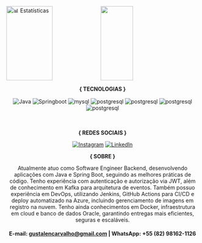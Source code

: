 
<img width="49%" height="195px" src="https://github-readme-stats.vercel.app/api?username=gustacodes&amp;show_icons=true&amp;count_private=true&amp;hide_border=true&amp;title_color=FFFFFF&amp;icon_color=00CD00&amp;text_color=00EE00&amp;bg_color=0d1117" alt="📊 Estatísticas" data-canonical-src="" style="max-width: 100%;"><img width="41%" height="195px" src="https://github-readme-stats.vercel.app/api/top-langs/?username=gustacodes&amp;layout=compact&amp;hide_border=true&amp;title_color=FFFFFF&amp;text_color=00EE00&amp;bg_color=0d1117" data-canonical-src="" style="max-width: 100%;">
 
 <div align="center">

  <strong>{ TECNOLOGIAS }</strong>
  
<img align="center" alt="Java" src="https://img.shields.io/badge/Java-ED8B00?style=for-the-badge&logo=openjdk&logoColor=white">
    <img align="center" alt="Springboot" src="https://img.shields.io/badge/Spring-6DB33F?style=for-the-badge&logo=spring&logoColor=white">
    <img align="center" alt="mysql" src="https://img.shields.io/badge/MySQL-00000F?style=for-the-badge&logo=mysql&logoColor=white">
    <img align="center" alt="postgresql" src="https://img.shields.io/badge/PostgreSQL-316192?style=for-the-badge&logo=postgresql&logoColor=white">
    <img align="center" alt="postgresql" src="https://img.shields.io/badge/Oracle-F80000?style=for-the-badge&logo=oracle&logoColor=white">
    <img align="center" alt="postgresql" src="https://img.shields.io/badge/Apache%20Kafka-000?style=for-the-badge&logo=apachekafka">
    <img align="center" alt="postgresql" src="https://img.shields.io/badge/azure-%230072C6.svg?style=for-the-badge&logo=microsoftazure&logoColor=white">

</div><br><br>

<div align="center">
  
  <strong>{ REDES SOCIAIS }</strong>
  
[![Instagram](https://img.shields.io/badge/Instagram-E4405F?style=for-the-badge&logo=instagram&logoColor=white)](https://www.instagram.com/gustalencarvalho/)
[![LinkedIn](	https://img.shields.io/badge/LinkedIn-0077B5?style=for-the-badge&logo=linkedin&logoColor=white)](https://www.linkedin.com/in/gustavorique/)
 </div>
 
 <div align="center">
 
 <strong>{ SOBRE }</strong>

Atualmente atuo como Software Engineer Backend, desenvolvendo aplicações com Java e Spring Boot, seguindo as melhores práticas de código. Tenho experiência com autenticação e autorização via JWT, além de conhecimento em Kafka para arquitetura de eventos. Também possuo experiência em DevOps, utilizando Jenkins, GitHub Actions para CI/CD e deploy automatizado na Azure, incluindo gerenciamento de imagens em registro na nuvem. Tenho ainda conhecimentos em Docker, infraestrutura em cloud e banco de dados Oracle, garantindo entregas mais eficientes, seguras e escaláveis.

#### E-mail: gustalencarvalho@gmail.com | WhatsApp: +55 (82) 98162-1126
 </div> 
